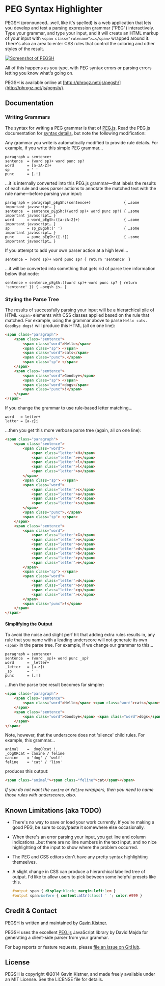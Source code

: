# PEG Syntax Highlighter

PEGSH (pronounced…well, like it's spelled) is a web application that lets you develop and test a parsing expression grammar ("PEG") interactively. Type your grammar, and type your input, and it will create an HTML markup of your input with `<span class="rulename">…</span>` wrapped around it. There's also an area to enter CSS rules that control the coloring and other styles of the result.

[![Screenshot of PEGSH](https://raw.github.com/Phrogz/PEGSH/master/screenshot.jpg)](http://phrogz.net/js/pegsh/)

All of this happens as you type, with PEG syntax errors or parsing errors letting you know what's going on.

PEGSH is available online at [http://phrogz.net/js/pegsh/](http://phrogz.net/js/pegsh/).

## Documentation

### Writing Grammars

The syntax for writing a PEG grammar is that of [PEG.js][1]. Read the PEG.js documentation for [syntax details](http://pegjs.majda.cz/documentation#grammar-syntax-and-semantics), but note the following modification:

Any grammar you write is automatically modified to provide rule details. For example, if you write this simple PEG grammar…

~~~
paragraph = sentence+
sentence  = (word sp)+ word punc sp?
word      = [a-zA-Z]+
sp        = ' '
punc      = [.!]
~~~

…it is internally converted into this PEG.js grammar—that labels the results of each rule and uses parser actions to annotate the matched text with the rule name—before parsing your input:

~~~
paragraph = paragraph_pEgSh:(sentence+)               { …some important javascript… }
sentence  = sentence_pEgSh:((word sp)+ word punc sp?) { …some important javascript… }
word      = word_pEgSh:([a-zA-Z]+)                    { …some important javascript… }
sp        = sp_pEgSh:(' ')                            { …some important javascript… }
punc      = punc_pEgSh:([.!])                         { …some important javascript… }
~~~

If you attempt to add your own parser action at a high level…

~~~
sentence = (word sp)+ word punc sp? { return 'sentence' }
~~~

…it will be converted into something that gets rid of parse tree information below that node:

~~~
sentence = sentence_pEgSh:((word sp)+ word punc sp? { return 'sentence' }) { …pegsh js… }
~~~

### Styling the Parse Tree

The results of successfully parsing your input will be a hierarchical pile of HTML `<span>` elements with CSS classes applied based on the rule that matched. For example, using the grammar above to parse `Hello cats. Goodbye dogs!` will produce this HTML (all on one line):

~~~~ html
<span class="paragraph">
	<span class="sentence">
		<span class="word">Hello</span>
		<span class="sp"> </span>
		<span class="word">cats</span>
		<span class="punc">.</span>
		<span class="sp"> </span>
	</span>
	<span class="sentence">
		<span class="word">Goodbye</span>
		<span class="sp"> </span>
		<span class="word">dogs</span>
		<span class="punc">!</span>
	</span>
</span>
~~~~

If you change the grammar to use rule-based letter matching…

~~~~
word   = letter+
letter = [a-z]i
~~~~

…then you get this more verbose parse tree (again, all on one line):

~~~~ html
<span class="paragraph">
	<span class="sentence">
		<span class="word">
			<span class="letter">H</span>
			<span class="letter">e</span>
			<span class="letter">l</span>
			<span class="letter">l</span>
			<span class="letter">o</span>
		</span>
		<span class="sp"> </span>
		<span class="word">
			<span class="letter">c</span>
			<span class="letter">a</span>
			<span class="letter">t</span>
			<span class="letter">s</span>
		</span>
		<span class="punc">.</span>
		<span class="sp"> </span>
	</span>
	<span class="sentence">
		<span class="word">
			<span class="letter">G</span>
			<span class="letter">o</span>
			<span class="letter">o</span>
			<span class="letter">d</span>
			<span class="letter">b</span>
			<span class="letter">y</span>
			<span class="letter">e</span>
		</span>
		<span class="sp"> </span>
		<span class="word">
			<span class="letter">d</span>
			<span class="letter">o</span>
			<span class="letter">g</span>
			<span class="letter">s</span>
		</span>
		<span class="punc">!</span>
	</span>
</span>
~~~~

#### Simplifying the Output

To avoid the noise and slight perf hit that adding extra rules results in, any rule that you name with a leading underscore will not generate its own `<span>` in the parse tree. For example, if we change our grammar to this…

~~~~
paragraph = sentence+
sentence  = (word _sp)+ word punc _sp?
word      = _letter+
_letter   = [a-z]i
_sp       = ' '
punc      = [.!]
~~~~

…then the parse tree result becomes far simpler:

~~~~ html
<span class="paragraph">
	<span class="sentence">
		<span class="word">Hello</span> <span class="word">cats</span><span class="punctuation">.</span> 
	</span>
	<span class="sentence">
		<span class="word">Goodbye</span> <span class="word">dogs</span><span class="punctuation">!</span>
	</span>
</span>
~~~~

Note, however, that the underscore does not 'silence' child rules. For example, this grammar…

~~~~
animal    = _dogORcat !.
_dogORcat = canine / feline
canine    = 'dog' / 'wolf'
feline    = 'cat' / 'lion'
~~~~

produces this output:

~~~~ html
<span class="animal"><span class="feline">cat</span></span>
~~~~

_If you do not want the `canine` or `feline` wrappers, then you need to name those rules with underscores, also._

## Known Limitations (aka TODO)
* There's no way to save or load your work currently. If you're making a good PEG, be sure to copy/paste it somewhere else occasionally.
* When there's an error parsing your input, you get line and column indications…but there are no line numbers in the text input, and no nice highlighting of the input to show where the problem occurred.
* The PEG and CSS editors don't have any pretty syntax highlighting themselves.
* A slight change in CSS can produce a hierarchical labelled tree of output. I'd like to allow users to pick between some helpful presets like this.

  ~~~~ css
  #output span { display:block; margin-left:1em }
  #output span:before { content:attr(class) ' '; color:#999 }
  ~~~~

## Credit & Contact
PEGSH is written and maintained by [Gavin Kistner](http://phrogz.net/).

PEGSH uses the excellent [PEG.js][1] JavaScript library by David Majda for generating a client-side parser from your grammar.

For bug reports or feature requests, please [file an issue on GitHub](https://github.com/Phrogz/PEGSH/issues).


## License
PEGSH is copyright ©2014 Gavin Kistner, and made freely available under an MIT License.
See the LICENSE file for details.

[1]: http://pegjs.majda.cz